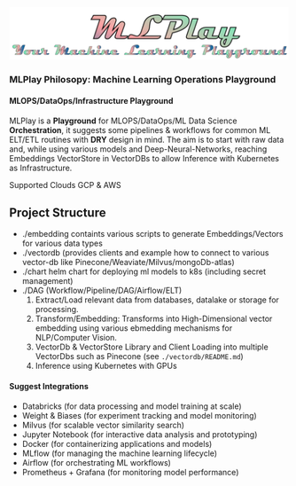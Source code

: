 <img src="./logo.png" alt="Appwrite Logo">

### MLPlay Philosopy: Machine Learning Operations Playground
#### MLOPS/DataOps/Infrastructure Playground
MLPlay is a <b>Playground</b> for MLOPS/DataOps/ML Data Science <b>Orchestration</b>,
it suggests some pipelines & workflows for common ML ELT/ETL routines with <b>DRY</b> design in mind.
The aim is to start with raw data and, while using various models and Deep-Neural-Networks, reaching Embeddings VectorStore in VectorDBs to allow Inference with Kubernetes as Infrastructure.  

Supported Clouds GCP & AWS 

## Project Structure
- ./embedding containts various scripts to generate Embeddings/Vectors for various data types
- ./vectordb (provides clients and example how to connect to various vector-db like Pinecone/Weaviate/Milvus/mongoDb-atlas)
- ./chart helm chart for deploying ml models to k8s (including secret management)
- ./DAG (Workflow/Pipeline/DAG/Airflow/ELT)  
  1. Extract/Load relevant data from databases, datalake or storage for processing.
  2. Transform/Embedding: Transforms into High-Dimensional vector embedding using various ebmedding mechanisms for NLP/Computer Vision.
  3. VectorDb & VectorStore Library and Client  Loading into multiple VectorDbs such as Pinecone (see `./vectordb/README.md`)
  4. Inference using Kubernetes with GPUs


#### Suggest Integrations
- Databricks (for data processing and model training at scale)
- Weight & Biases (for experiment tracking and model monitoring) 
- Milvus (for scalable vector similarity search)
- Jupyter Notebook (for interactive data analysis and prototyping)
- Docker (for containerizing applications and models)
- MLflow (for managing the machine learning lifecycle)
- Airflow (for orchestrating ML workflows)
- Prometheus + Grafana (for monitoring model performance)


